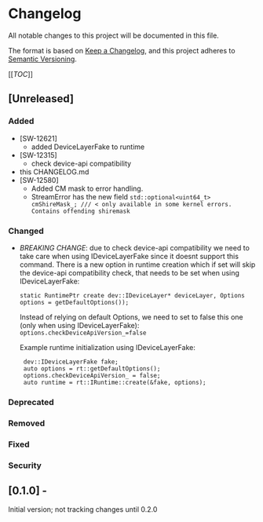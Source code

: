 # Changelog
All notable changes to this project will be documented in this file.

The format is based on [Keep a Changelog](https://keepachangelog.com/en/1.0.0/),
and this project adheres to [Semantic Versioning](https://semver.org/spec/v2.0.0.html).

[[_TOC_]]

## [Unreleased]
### Added
- [SW-12621] 
  - added DeviceLayerFake to runtime
- [SW-12315]
  - check device-api compatibility
- this CHANGELOG.md
- [SW-12580] 
  - Added CM mask to error handling.
  - StreamError has the new field   `std::optional<uint64_t> cmShireMask_; /// < only available in some kernel errors. Contains offending shiremask`
### Changed
 - *BREAKING CHANGE*: due to check device-api compatibility we need to take care when using IDeviceLayerFake since it doesnt support this command. There is a new option in runtime creation which if set will skip the device-api compatibility check, that needs to be set when using IDeviceLayerFake: 
 
    `static RuntimePtr create dev::IDeviceLayer* deviceLayer, Options options = getDefaultOptions());` 

    Instead of relying on default Options, we need to set to false this one (only when using IDeviceLayerFake): `options.checkDeviceApiVersion_=false` 
    
    Example runtime initialization using IDeviceLayerFake:

        dev::IDeviceLayerFake fake;
        auto options = rt::getDefaultOptions();
        options.checkDeviceApiVersion_ = false;
        auto runtime = rt::IRuntime::create(&fake, options);

### Deprecated
### Removed
### Fixed
### Security


## [0.1.0] - 
Initial version; not tracking changes until 0.2.0


